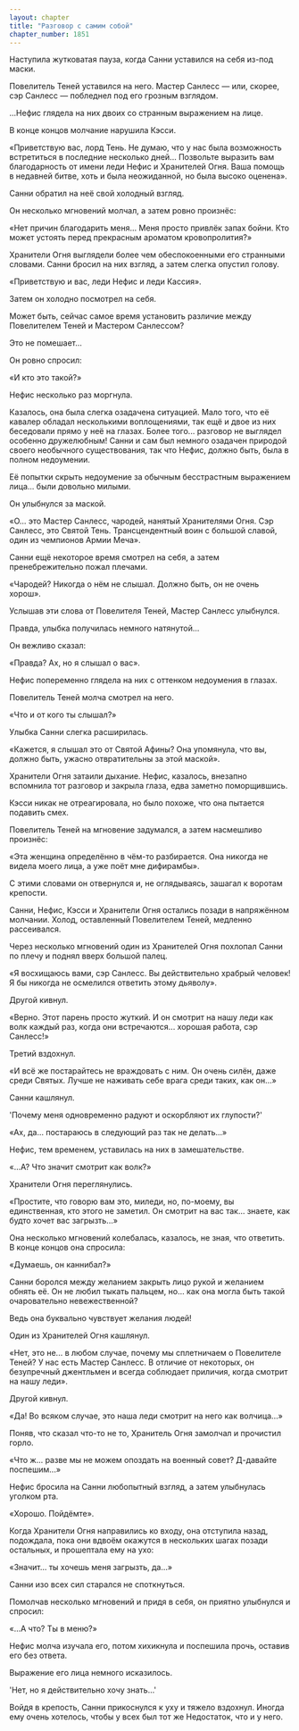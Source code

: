 ```yaml
---
layout: chapter
title: "Разговор с самим собой"
chapter_number: 1851
---
```




Наступила жутковатая пауза, когда Санни уставился на себя из-под маски.

Повелитель Теней уставился на него. Мастер Санлесс — или, скорее, сэр Санлесс — побледнел под его грозным взглядом.

...Нефис глядела на них двоих со странным выражением на лице.

В конце концов молчание нарушила Кэсси.

«Приветствую вас, лорд Тень. Не думаю, что у нас была возможность встретиться в последние несколько дней... Позвольте выразить вам благодарность от имени леди Нефис и Хранителей Огня. Ваша помощь в недавней битве, хоть и была неожиданной, но была высоко оценена».

Санни обратил на неё свой холодный взгляд.

Он несколько мгновений молчал, а затем ровно произнёс:

«Нет причин благодарить меня... Меня просто привлёк запах бойни. Кто может устоять перед прекрасным ароматом кровопролития?»

Хранители Огня выглядели более чем обеспокоенными его странными словами. Санни бросил на них взгляд, а затем слегка опустил голову.

«Приветствую и вас, леди Нефис и леди Кассия».

Затем он холодно посмотрел на себя.

Может быть, сейчас самое время установить различие между Повелителем Теней и Мастером Санлессом?

Это не помешает...

Он ровно спросил:

«И кто это такой?»

Нефис несколько раз моргнула.

Казалось, она была слегка озадачена ситуацией. Мало того, что её кавалер обладал несколькими воплощениями, так ещё и двое из них беседовали прямо у неё на глазах. Более того... разговор не выглядел особенно дружелюбным! Санни и сам был немного озадачен природой своего необычного существования, так что Нефис, должно быть, была в полном недоумении.

Её попытки скрыть недоумение за обычным бесстрастным выражением лица... были довольно милыми.

Он улыбнулся за маской.

«О... это Мастер Санлесс, чародей, нанятый Хранителями Огня. Сэр Санлесс, это Святой Тень. Трансцендентный воин с большой славой, один из чемпионов Армии Меча».

Санни ещё некоторое время смотрел на себя, а затем пренебрежительно пожал плечами.

«Чародей? Никогда о нём не слышал. Должно быть, он не очень хорош».

Услышав эти слова от Повелителя Теней, Мастер Санлесс улыбнулся.

Правда, улыбка получилась немного натянутой...

Он вежливо сказал:

«Правда? Ах, но я слышал о вас».

Нефис попеременно глядела на них с оттенком недоумения в глазах.

Повелитель Теней молча смотрел на него.

«Что и от кого ты слышал?»

Улыбка Санни слегка расширилась.

«Кажется, я слышал это от Святой Афины? Она упомянула, что вы, должно быть, ужасно отвратительны за этой маской».

Хранители Огня затаили дыхание. Нефис, казалось, внезапно вспомнила тот разговор и закрыла глаза, едва заметно поморщившись.

Кэсси никак не отреагировала, но было похоже, что она пытается подавить смех.

Повелитель Теней на мгновение задумался, а затем насмешливо произнёс:

«Эта женщина определённо в чём-то разбирается. Она никогда не видела моего лица, а уже поёт мне дифирамбы».

С этими словами он отвернулся и, не оглядываясь, зашагал к воротам крепости.

Санни, Нефис, Кэсси и Хранители Огня остались позади в напряжённом молчании. Холод, оставленный Повелителем Теней, медленно рассеивался.

Через несколько мгновений один из Хранителей Огня похлопал Санни по плечу и поднял вверх большой палец.

«Я восхищаюсь вами, сэр Санлесс. Вы действительно храбрый человек! Я бы никогда не осмелился ответить этому дьяволу».

Другой кивнул.

«Верно. Этот парень просто жуткий. И он смотрит на нашу леди как волк каждый раз, когда они встречаются... хорошая работа, сэр Санлесс!»

Третий вздохнул.

«И всё же постарайтесь не враждовать с ним. Он очень силён, даже среди Святых. Лучше не наживать себе врага среди таких, как он...»

Санни кашлянул.

'Почему меня одновременно радуют и оскорбляют их глупости?'

«Ах, да... постараюсь в следующий раз так не делать...»

Нефис, тем временем, уставилась на них в замешательстве.

«...А? Что значит смотрит как волк?»

Хранители Огня переглянулись.

«Простите, что говорю вам это, миледи, но, по-моему, вы единственная, кто этого не заметил. Он смотрит на вас так... знаете, как будто хочет вас загрызть...»

Она несколько мгновений колебалась, казалось, не зная, что ответить. В конце концов она спросила:

«Думаешь, он каннибал?»

Санни боролся между желанием закрыть лицо рукой и желанием обнять её. Он не любил тыкать пальцем, но... как она могла быть такой очаровательно невежественной?

Ведь она буквально чувствует желания людей!

Один из Хранителей Огня кашлянул.

«Нет, это не... в любом случае, почему мы сплетничаем о Повелителе Теней? У нас есть Мастер Санлесс. В отличие от некоторых, он безупречный джентльмен и всегда соблюдает приличия, когда смотрит на нашу леди».

Другой кивнул.

«Да! Во всяком случае, это наша леди смотрит на него как волчица...»

Поняв, что сказал что-то не то, Хранитель Огня замолчал и прочистил горло.

«Что ж... разве мы не можем опоздать на военный совет? Д-давайте поспешим...»

Нефис бросила на Санни любопытный взгляд, а затем улыбнулась уголком рта.

«Хорошо. Пойдёмте».

Когда Хранители Огня направились ко входу, она отступила назад, подождала, пока они вдвоём окажутся в нескольких шагах позади остальных, и прошептала ему на ухо:

«Значит... ты хочешь меня загрызть, да...»

Санни изо всех сил старался не споткнуться.

Помолчав несколько мгновений и придя в себя, он приятно улыбнулся и спросил:

«...А что? Ты в меню?»

Нефис молча изучала его, потом хихикнула и поспешила прочь, оставив его без ответа.

Выражение его лица немного исказилось.

'Нет, но я действительно хочу знать...'

Войдя в крепость, Санни прикоснулся к уху и тяжело вздохнул. Иногда ему очень хотелось, чтобы у всех был тот же Недостаток, что и у него.

